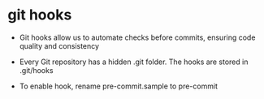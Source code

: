 # git hooks

- Git hooks allow us to automate checks before commits, ensuring code quality and consistency

- Every Git repository has a hidden .git folder. The hooks are stored in .git/hooks

- To enable hook, rename pre-commit.sample to pre-commit

